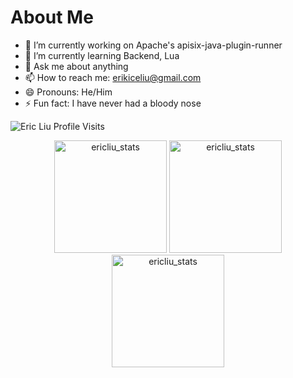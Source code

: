 About Me
==========
- 🔭 I’m currently working on Apache's apisix-java-plugin-runner
- 🌱 I’m currently learning Backend, Lua
- 💬 Ask me about anything
- 📫 How to reach me: erikiceliu@gmail.com
- 😄 Pronouns: He/Him
- ⚡ Fun fact: I have never had a bloody nose

<p align="left"> <img src="https://komarev.com/ghpvc/?username=ericluoliu" alt="Eric Liu Profile Visits" /></p>
<p align="center"> 
  <img height="180em" src="https://github-readme-stats.vercel.app/api?username=ericluoliu&show_icons=true" alt="ericliu_stats" /> 
  <img height="180em" src="https://github-readme-stats.vercel.app/api/top-langs/?username=ericluoliu&layout=compact" alt="ericliu_stats" />
  <img height="180em" src="https://github-readme-streak-stats.herokuapp.com/?user=ericluoliu&" alt="ericliu_stats"/>
</p>

<!--
**ericluoliu/ericluoliu** is a ✨ _special_ ✨ repository because its `README.md` (this file) appears on your GitHub profile.

Here are some ideas to get you started:
-->
